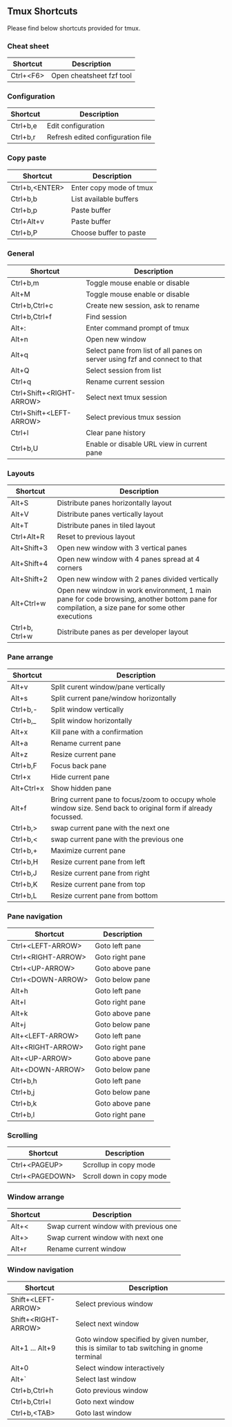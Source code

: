 ## Tmux Shortcuts

Please find below shortcuts provided for tmux.

### Cheat sheet

|Shortcut|Description|
|---|---|
|Ctrl+\<F6\>|Open cheatsheet fzf tool|

### Configuration

|Shortcut|Description|
|---|---|
|Ctrl+b,e|Edit configuration|
|Ctrl+b,r|Refresh edited configuration file|

### Copy paste

|Shortcut|Description|
|---|---|
|Ctrl+b,\<ENTER\>|Enter copy mode of tmux|
|Ctrl+b,b|List available buffers|
|Ctrl+b,p|Paste buffer|
|Ctrl+Alt+v|Paste buffer|
|Ctrl+b,P|Choose buffer to paste|

### General

|Shortcut|Description|
|---|---|
|Ctrl+b,m|Toggle mouse enable or disable|
|Alt+M|Toggle mouse enable or disable|
|Ctrl+b,Ctrl+c|Create new session, ask to rename|
|Ctrl+b,Ctrl+f|Find session|
|Alt+:|Enter command prompt of tmux|
|Alt+n|Open new window|
|Alt+q|Select pane from list of all panes on server using fzf and connect to that|
|Alt+Q|Select session from list|
|Ctrl+q|Rename current session|
|Ctrl+Shift+\<RIGHT-ARROW\>|Select next tmux session|
|Ctrl+Shift+\<LEFT-ARROW\>|Select previous tmux session|
|Ctrl+l|Clear pane history|
|Ctrl+b,U|Enable or disable URL view in current pane|

### Layouts

|Shortcut|Description|
|---|---|
|Alt+S|Distribute panes horizontally layout|
|Alt+V|Distribute panes vertically layout|
|Alt+T|Distribute panes in tiled layout|
|Ctrl+Alt+R|Reset to previous layout|
|Alt+Shift+3|Open new window with 3 vertical panes|
|Alt+Shift+4|Open new window with 4 panes spread at 4 corners|
|Alt+Shift+2|Open new window with 2 panes divided vertically|
|Alt+Ctrl+w|Open new window in work environment, 1 main pane for code browsing, another bottom pane for compilation, a size pane for some other executions|
|Ctrl+b, Ctrl+w|Distribute panes as per developer layout|

### Pane arrange

|Shortcut|Description|
|---|---|
|Alt+v|Split curent window/pane vertically|
|Alt+s|Split current pane/window horizontally|
|Ctrl+b,-|Split window vertically|
|Ctrl+b,_|Split window horizontally|
|Alt+x|Kill pane with a confirmation|
|Alt+a|Rename current pane|
|Alt+z|Resize current pane|
|Ctrl+b,F|Focus back pane|
|Ctrl+x|Hide current pane|
|Alt+Ctrl+x|Show hidden pane|
|Alt+f|Bring current pane to focus/zoom to occupy whole window size. Send back to original form if already focussed.|
|Ctrl+b,\>|swap current pane with the next one|
|Ctrl+b,\<|swap current pane with the previous one|
|Ctrl+b,+|Maximize current pane|
|Ctrl+b,H|Resize current pane from left|
|Ctrl+b,J|Resize current pane from right|
|Ctrl+b,K|Resize current pane from top|
|Ctrl+b,L|Resize current pane from bottom|

### Pane navigation

|Shortcut|Description|
|---|---|
|Ctrl+\<LEFT-ARROW\>|Goto left pane|
|Ctrl+\<RIGHT-ARROW\>|Goto right pane|
|Ctrl+\<UP-ARROW\>|Goto above pane|
|Ctrl+\<DOWN-ARROW\>|Goto below pane|
|Alt+h|Goto left pane|
|Alt+l|Goto right pane|
|Alt+k|Goto above pane|
|Alt+j|Goto below pane|
|Alt+\<LEFT-ARROW\>|Goto left pane|
|Alt+\<RIGHT-ARROW\>|Goto right pane|
|Alt+\<UP-ARROW\>|Goto above pane|
|Alt+\<DOWN-ARROW\>|Goto below pane|
|Ctrl+b,h|Goto left pane|
|Ctrl+b,j|Goto below pane|
|Ctrl+b,k|Goto above pane|
|Ctrl+b,l|Goto right pane|

### Scrolling

|Shortcut|Description|
|---|---|
|Ctrl+\<PAGEUP\>|Scrollup in copy mode|
|Ctrl+\<PAGEDOWN\>|Scroll down in copy mode|

### Window arrange

|Shortcut|Description|
|---|---|
|Alt+\<|Swap current window with previous one|
|Alt+\>|Swap current window with next one|
|Alt+r|Rename current window|

### Window navigation

|Shortcut|Description|
|---|---|
|Shift+\<LEFT-ARROW\>|Select previous window|
|Shift+\<RIGHT-ARROW\>|Select next window|
|Alt+1 ... Alt+9|Goto window specified by given number, this is similar to tab switching in gnome terminal|
|Alt+0|Select window interactively|
|Alt+`|Select last window|
|Ctrl+b,Ctrl+h|Goto previous window|
|Ctrl+b,Ctrl+l|Goto next window|
|Ctrl+b,\<TAB\>|Goto last window|

